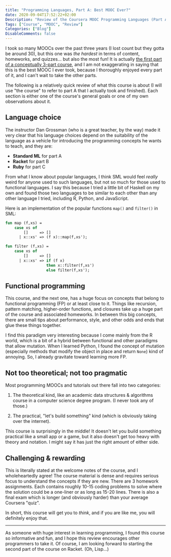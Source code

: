 ```yaml
---
title: "Programming Languages, Part A: Best MOOC Ever?"
date: 2020-09-04T17:52:22+02:00
Description: "Review of the Coursera MOOC Programming Languages (Part A)"
Tags: ["Course", "MOOC", "Review"]
Categories: ["Blog"]
DisableComments: false
---
```


I took so many MOOCs over the past three years (I lost count but they gotta
be around 30), but this one was _the hardest_ in terms of content, homeworks,
and quizzes... but also the most fun! It is actually
[the first part of a conceptually 3-part course](https://www.coursera.org/learn/programming-languages),
and I am not exaggerating in saying that this is the best MOOC I ever took,
because I thoroughly enjoyed every part of it, and I can't wait to take the
other parts.

The following is a relatively quick review of what this course is about (I
will use "the course" to refer to part A that I actually took and finished).
Each section is either one of the course's general goals or one of my own
observations about it.

## Language choice

The instructor Dan Grossman (who is a great teacher, by the way) made it very
clear that his language choices depend on the suitability of the language as
a vehicle for introducing the programming concepts he wants to teach, and
they are:

- **Standard ML** for part A
- **Racket** for part B
- **Ruby** for part C

From what I know about popular languages, I think SML would feel _really_
weird for anyone used to such languages, but not so much for those used to
functional languages. I say this because I tried a little bit of Haskell on
my own and found those two languages to be similar to each other than any
other language I tried, including R, Python, and JavaScript.

Here is an implementation of the popular functions `map()` and `filter()` in
SML:

```sml
fun map (f,xs) =
    case xs of
        []     => []
      | x::xs' => (f x)::map(f,xs');

fun filter (f,xs) =
    case xs of
        []     => []
      | x::xs' => if (f x)
                  then x::filter(f,xs')
                  else filter(f,xs');
```

## Functional programming

This course, and the next one, has a huge focus on concepts that belong to
functional programming (FP) or at least close to it. Things like recursion,
pattern matching, higher-order functions, and closures take up a huge part of
the course and associated homeworks. In between this big concepts, there are
small tips about performance, style, and other odds and ends that glue these
things together.

I find this paradigm very interesting because I come mainly from the R world,
which is a bit of a hybrid between functional and other paradigms that allow
mutation. When I learned Python, I found the concept of mutation (especially
methods that modify the object in place and return `None`) kind of annoying.
So, I already gravitate toward learning more FP.

## Not too theoretical; not too pragmatic

Most programming MOOCs and tutorials out there fall into two categories:

1. The theoretical kind, like an academic data structures & algorithms course
   in a computer science degree program. (I never took any of those.)

1. The practical, "let's build something" kind (which is obviously taking
   over the internet).

This course is surprisingly in the middle! It doesn't let you build something
practical like a small app or a game, but it also doesn't get too heavy with
theory and notation. I might say it has just the right amount of either side.

## Challenging & rewarding

This is literally stated at the welcome notes of the course, and I
wholeheartedly agree! The course material is dense and requires serious focus
to understand the concepts if they are new. There are 3 homework assignments.
Each contains roughly 10-15 coding problems to solve where the solution could
be a one-liner or as long as 15-20 lines. There is also a final exam which is
longer (and obviously harder) than your average Coursera "quiz".

In short, this course will get you to _think_, and if you are like me, you
will definitely enjoy that.

---

As someone with huge interest in learning programming, I found this course so
informative and fun, and I hope this review encourages other programmers to
take it. Of course, I am looking forward to starting the second part of the
course on Racket. (Oh, Lisp...)

